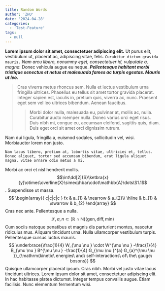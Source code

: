 ```yaml
---
title: Random Words
author: 'ZHU'
date: '2024-04-28'
categories:
  - 'Test-Feature'
tags:
  - null
---
```


**Lorem ipsum dolor sit amet, consectetuer adipiscing elit.** Ut purus elit, vestibulum ut, placerat ac, adipiscing vitae, felis. `Curabitur dictum gravida mauris.` *Nam arcu libero, nonummy eget, consectetuer id, vulputate a, magna.* Donec vehicula augue eu neque. ***Pellentesque habitant morbi tristique senectus et netus et malesuada fames ac turpis egestas. Mauris ut leo.*** 

> Cras viverra metus rhoncus sem. Nulla et lectus vestibulum urna fringilla ultrices. Phasellus eu tellus sit amet tortor gravida placerat. Integer sapien est, iaculis in, pretium quis, viverra ac, nunc. Praesent eget sem vel leo ultrices bibendum. Aenean faucibus.
>
> > Morbi dolor nulla, malesuada eu, pulvinar at, mollis ac, nulla. Curabitur aucto rsemper nulla. Donec varius orci eget risus. Duis nibh mi, congue eu, accumsan eleifend, sagittis quis, diam. Duis eget orci sit amet orci dignissim rutrum. 

Nam dui ligula, fringilla a, euismod sodales, sollicitudin vel, wisi. Morbiauctor lorem non justo.

```
Nam lacus libero, pretium at, lobortis vitae, ultricies et, tellus. Donec aliquet, tortor sed accumsan bibendum, erat ligula aliquet magna, vitae ornare odio metus a mi. 
```

Morbi ac orci et nisl hendrerit mollis. $$\int\dd[2]{S}\ketbra{x}{y}\otimes\overline{X}\simeq\hbar\cdot\mathbb{A}\dots\S1.1$$. Suspendisse ut massa. 
$$
\begin{array}{ c|c|c|c }
fx & a_{1} & \nearrow  & a_{2}\\
\hline
 & b_{1} & \swarrow  & b_{2}
\end{array}
$$
Cras nec ante. Pellentesque a nulla. 
$$
\mathcal{L},a,n\subset(\mathbb{R}\cap\mathbb{N}) \langle \text{gen},\text{diff},\text{min}\rangle
$$
Cum sociis natoque penatibus et magnis dis parturient montes, nascetur ridiculus mus. Aliquam tincidunt urna. Nulla ullamcorper vestibulum turpis. Pellentesque cursus luctus mauris.
$$
\underbrace{\frac{1}{4} W_{\mu \nu } \cdot W^{\mu \nu } -\frac{1}{4} B_{\mu \nu } B^{\mu \nu } -\frac{1}{4} G_{\mu \nu }^{a} G_{a}^{\mu \nu }}_{\mathrm{kinetic\ energies\ and\ self-interactions\ of\ the\ gauge\ bosons}}
$$
Quisque ullamcorper placerat ipsum. Cras nibh. Morbi vel justo vitae lacus tincidunt ultrices. Lorem ipsum dolor sit amet, consectetuer adipiscing elit. In hac habitasse platea dictumst. Integer tempus convallis augue. Etiam facilisis. Nunc elementum fermentum wisi.

